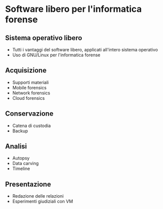 # Software libero per l'informatica forense

## Sistema operativo libero

- Tutti i vantaggi del software libero, applicati all'intero sistema operativo
- Uso di GNU/Linux per l'informatica forense

## Acquisizione

- Supporti materiali
- Mobile forensics
- Network forensics
- Cloud forensics

## Conservazione

- Catena di custodia
- Backup

## Analisi

- Autopsy
- Data carving
- Timeline

## Presentazione

- Redazione delle relazioni
- Esperimenti giudiziali con VM
